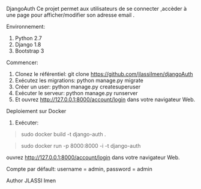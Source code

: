 DjangoAuth
Ce projet permet aux utilisateurs de se connecter ,accèder à une page pour afficher/modifier son adresse email .

Environnement:
1. Python 2.7
2. Django 1.8
3. Bootstrap 3

Commencer:
1. Clonez le référentiel:
git clone https://github.com/jlassiImen/djangoAuth
2. Exécutez les migrations:
python manage.py migrate
3. Créer un user:
python manage.py createsuperuser
4. Exécuter le serveur:
python manage.py runserver
5. Et ouvrez  http://127.0.0.1:8000/account/login dans votre navigateur Web.


Deploiement sur Docker
1. Exécuter:
> sudo  docker build -t django-auth .

> sudo docker run -p 8000:8000 -i -t  django-auth

ouvrez http://127.0.0.1:8000/account/login dans votre navigateur Web.

Compte par défault: username = admin, password = admin

Author
JLASSI Imen
